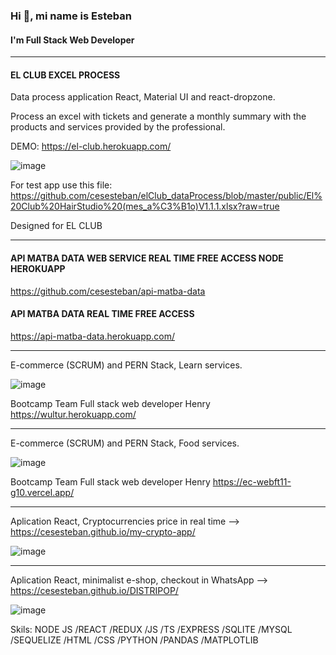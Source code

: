 ### Hi 👋, mi name is Esteban
#### I'm Full Stack Web Developer
*******************************************************************************************************************************************
#### EL CLUB EXCEL PROCESS
Data process application React, Material UI and react-dropzone.

Process an excel with tickets and generate a monthly summary with the products and services provided by the professional. 

DEMO: https://el-club.herokuapp.com/


![image](https://user-images.githubusercontent.com/61483278/187051445-bcfb0acc-a1ab-40ed-9c4b-955a2cd8d97b.png)

For test app use this file: https://github.com/cesesteban/elClub_dataProcess/blob/master/public/El%20Club%20HairStudio%20(mes_a%C3%B1o)V1.1.1.xlsx?raw=true

Designed for EL CLUB
*******************************************************************************************************************************************
#### API MATBA DATA WEB SERVICE REAL TIME FREE ACCESS NODE HEROKUAPP
https://github.com/cesesteban/api-matba-data

#### API MATBA DATA REAL TIME FREE ACCESS
https://api-matba-data.herokuapp.com/

*******************************************************************************************************************************************
E-commerce (SCRUM) and PERN Stack, Learn services.

![image](https://user-images.githubusercontent.com/61483278/122298695-7584f080-ced3-11eb-88e6-eec0fec7f7d7.png)


Bootcamp Team Full stack web developer Henry
https://wultur.herokuapp.com/

*******************************************************************************************************************************************
E-commerce (SCRUM) and PERN Stack, Food services.

![image](https://user-images.githubusercontent.com/61483278/122298606-5c7c3f80-ced3-11eb-8244-ece65abd8231.png)


Bootcamp Team Full stack web developer Henry
https://ec-webft11-g10.vercel.app/


*******************************************************************************************************************************************
Aplication React, Cryptocurrencies price in real time --> https://cesesteban.github.io/my-crypto-app/

![image](https://user-images.githubusercontent.com/61483278/122298676-6f8f0f80-ced3-11eb-9fc3-8b0c62dc7d2c.png)

*******************************************************************************************************************************************
Aplication React, minimalist e-shop, checkout in WhatsApp --> https://cesesteban.github.io/DISTRIPOP/

![image](https://user-images.githubusercontent.com/61483278/122298647-6605a780-ced3-11eb-88c9-c762adda1b1f.png)







Skils: NODE JS /REACT /REDUX /JS /TS /EXPRESS /SQLITE /MYSQL /SEQUELIZE /HTML /CSS /PYTHON /PANDAS /MATPLOTLIB


